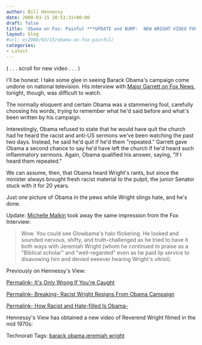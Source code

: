 ```yaml
---
author: Bill Hennessy
date: 2008-03-15 20:53:31+00:00
draft: false
title: 'Obama on Fox: Painful ***UPDATE and BUMP:  NEW WRIGHT VIDEO FOUND***'
layout: blog
#url: e/2008/03/15/obama-on-fox-painful/
categories:
- Latest
---
```


( . . . scroll for new video . . . )  

I'll be honest: I take some glee in seeing Barack Obama's campaign come undone on national television. His interview with [Major Garrett on Fox News](https://www.foxnews.com/), tonight, though, was difficult to watch.

 

The normally eloquent and certain Obama was a stammering fool, carefully choosing his words, trying to remember what he'd said before and what's been written by his campaign.

 

Interestingly, Obama refused to state that he would have quit the church had he heard the racist and anti-US sermons we've been watching the past two days. Instead, he said he'd quit if he'd them "repeated." Garrett gave Obama a second chance to say he'd have left the church if he'd heard such inflammatory sermons. Again, Obama qualified his answer, saying, "If I heard them repeated."

 

We can assume, then, that Obama heard Wright's rants, but since the minister always brought fresh racist material to the pulpit, the junior Senator stuck with it for 20 years.

 

Just one picture of Obama in the pews while Wright slings hate, and he's done.

 

Update: [Michelle Malkin](https://michellemalkin.com/2008/03/15/jeremiah-gate-glowbamas-losing-his-glow/) took away the same impression from the Fox Interview:

 

>   
> 
> Wow. You could see Glowbama's halo flickering. He looked and sounded nervous, shifty, and truth-challenged as he tried to have it both ways with Jeremiah Wright (whom he continued to praise as a "Biblical scholar" and "well-regarded" even as he paid lip service to disavowing him and denied eeeever hearing Wright's vitriol). 
> 
> 

 

Previously on Hennessy's View:

 

[Permalink- It's Only Wrong If You're Caught](https://hennessysview.com/2008/03/14/its-only-wrong-if-youre-caught/)

 

[Permalink- Breaking- Racist Wright Resigns From Obama Campaign](https://hennessysview.com/2008/03/14/breaking-racist-wright-resigns-from-obama-campaign/)

 

[Permalink- How Racist and Hate-filled Is Obama-](https://hennessysview.com/2008/03/14/how-racist-and-hate-filled-is-obama/)

 

 

Hennessy's View has obtained a new video of Reverend Wright filmed in the mid 1970s:

 

 

 

Technorati Tags: [barack obama](https://technorati.com/tags/barack%20obama),[jeremiah wright](https://technorati.com/tags/jeremiah%20wright)
